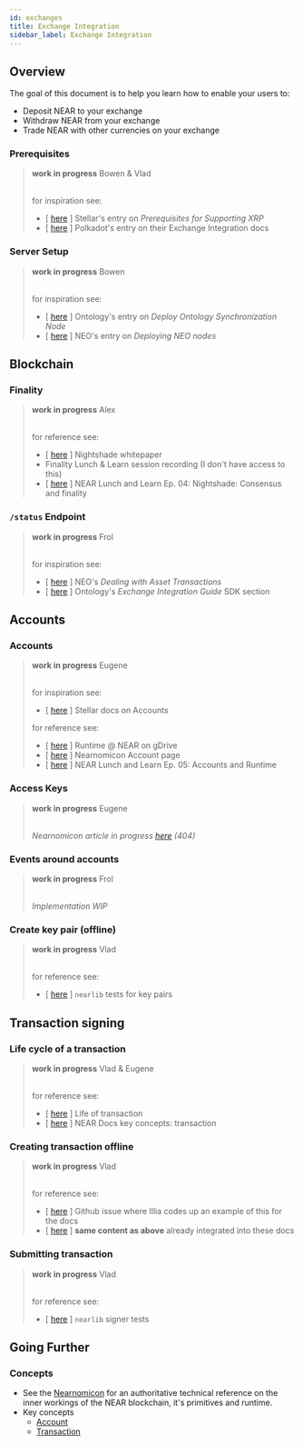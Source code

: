 ```yaml
---
id: exchanges
title: Exchange Integration
sidebar_label: Exchange Integration
---
```



## Overview

The goal of this document is to help you learn how to enable your users to:

- Deposit NEAR to your exchange
- Withdraw NEAR from your exchange
- Trade NEAR with other currencies on your exchange


### Prerequisites

<blockquote class="warning">
<strong>work in progress</strong> <span>Bowen & Vlad</span><br><br>

for inspiration see:

- [ [here](https://xrpl.org/list-xrp-as-an-exchange.html) ] Stellar's entry on *Prerequisites for Supporting XRP*
- [ [here](https://wiki.polkadot.network/docs/en/build-exchange-integration) ] Polkadot's entry on their Exchange Integration docs

</blockquote>

### Server Setup

<blockquote class="warning">
<strong>work in progress</strong> <span>Bowen</span><br><br>

for inspiration see:

- [ [here](https://dev-docs.ont.io/#/docs-en/exchange-API/Ontology+Exchange+Docking+Document?id=_1deploy-ontology-synchronization-node) ] Ontology's entry on *Deploy Ontology Synchronization Node*
- [ [here](https://docs.neo.org/docs/en-us/exchange/2.10.3/deploynode.html) ] NEO's entry on *Deploying NEO nodes*

</blockquote>

## Blockchain

### Finality

<blockquote class="warning">
<strong>work in progress</strong> <span>Alex</span><br><br>

for reference see:

- [ [here](https://near.ai/nightshade) ] Nightshade whitepaper
- Finality Lunch & Learn session recording (I don't have access to this)
- [ [here](https://www.youtube.com/watch?v=k2ziZiZWquQ) ] NEAR Lunch and Learn Ep. 04: Nightshade: Consensus and finality


</blockquote>

### `/status` Endpoint

<blockquote class="warning">
<strong>work in progress</strong> <span>Frol</span><br><br>

for inspiration see:

- [ [here](https://docs.neo.org/docs/en-us/exchange/2.10.3/transaction.html) ] NEO's *Dealing with Asset Transactions*
- [ [here](https://dev-docs.ont.io/#/docs-en/exchange-API/Ontology+Exchange+Docking+Document?id=ont-and-ong-transfer) ] Ontology's *Exchange Integration Guide* SDK section

</blockquote>

## Accounts

### Accounts

<blockquote class="warning">
<strong>work in progress</strong> <span>Eugene</span><br><br>

for inspiration see:

- [ [here](https://xrpl.org/list-xrp-as-an-exchange.html) ] Stellar docs on Accounts

for reference see:

- [ [here](https://docs.google.com/document/d/1VRef627Y-Md1qAdRn0RFUojPxOs5nQmHyHBFYewwbZQ/edit) ] Runtime @ NEAR on gDrive
- [ [here](https://nomicon.io/Primitives/Account.html) ] Nearnomicon Account page
- [ [here](https://www.youtube.com/watch?v=2_Ekz7w6Eo4) ] NEAR Lunch and Learn Ep. 05: Accounts and Runtime

</blockquote>

### Access Keys

<blockquote class="warning">
<strong>work in progress</strong> <span>Eugene</span><br><br>

*Nearnomicon article in progress [here](https://nomicon.io/Primitives/AccessKey.html) (404)*

</blockquote>


### Events around accounts

<blockquote class="warning">
<strong>work in progress</strong> <span>Frol</span><br><br>

*Implementation WIP*

</blockquote>

### Create key pair (offline)

<blockquote class="warning">
<strong>work in progress</strong> <span>Vlad</span><br><br>

for reference see:

- [ [here](https://github.com/nearprotocol/nearlib/blob/master/test/key_pair.test.js) ] `nearlib` tests for key pairs

</blockquote>

## Transaction signing

### Life cycle of a transaction

<blockquote class="warning">
<strong>work in progress</strong> <span>Vlad & Eugene</span><br><br>

for reference see:

- [ [here](https://www.notion.so/nearprotocol/Life-of-transaction-6fd0b3a10586435eb7ce0141c252be98) ] Life of transaction
- [ [here](/docs/concepts/transaction) ] NEAR Docs key concepts: transaction

</blockquote>

### Creating transaction offline

<blockquote class="warning">
<strong>work in progress</strong> <span>Vlad</span><br><br>

for reference see:

- [ [here](https://github.com/nearprotocol/nearlib/issues/100#issuecomment-559857377) ] Github issue where Illia codes up an example of this for the docs
- [ [here](/docs/roles/developer/examples/nearlib/examples#cookbook-recipes) ] **same content as above** already integrated into these docs

</blockquote>

### Submitting transaction

<blockquote class="warning">
<strong>work in progress</strong> <span>Vlad</span><br><br>

for reference see:

- [ [here](https://github.com/nearprotocol/nearlib/blob/master/test/serialize.test.js) ] `nearlib` signer tests

</blockquote>


## Going Further

### Concepts

- See the [Nearnomicon](http://nomicon.io/) for an authoritative technical reference on the inner workings of the NEAR blockchain, it's primitives and runtime.
- Key concepts
  - [Account](/docs/concepts/account)
  - [Transaction](/docs/concepts/transaction)
